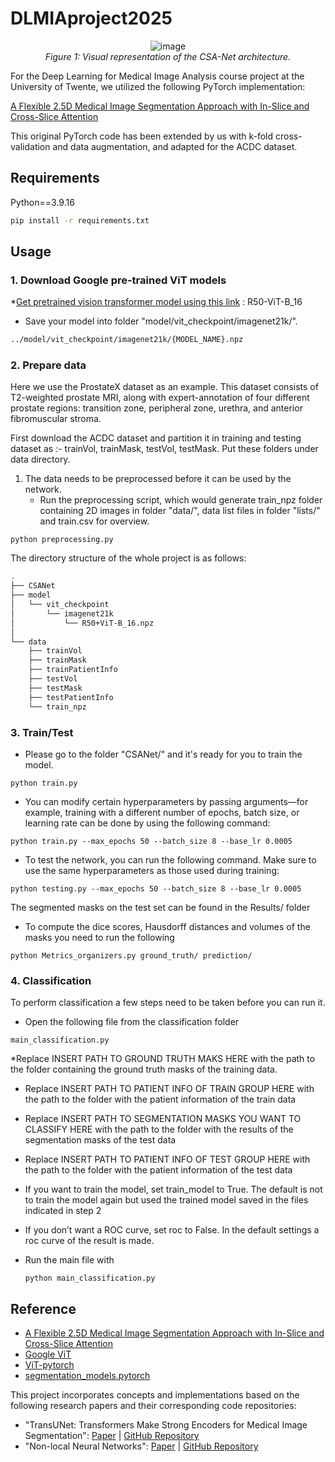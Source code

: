 
# DLMIAproject2025



<p align="center">
  <img src="https://github.com/mirthAI/CSA-Net/assets/26433669/f2f55c71-0361-478c-85e8-dedf3cc13659" alt="image">
  <br>
  <em>Figure 1: Visual representation of the CSA-Net architecture.</em>
</p>

For the Deep Learning for Medical Image Analysis course project at the University of Twente, we utilized the following PyTorch implementation:

[A Flexible 2.5D Medical Image Segmentation Approach with In-Slice and Cross-Slice Attention](https://doi.org/10.1016/j.compbiomed.2024.109173)

This original PyTorch code has been extended by us with k-fold cross-validation and data augmentation, and adapted for the ACDC dataset.


## Requirements
Python==3.9.16
```bash
pip install -r requirements.txt
```

## Usage

### 1. Download Google pre-trained ViT models
*[Get pretrained vision transformer model using this link](https://console.cloud.google.com/storage/browser/vit_models/imagenet21k?pageState=(%22StorageObjectListTable%22:(%22f%22:%22%255B%255D%22))&prefix=&forceOnObjectsSortingFiltering=false) : R50-ViT-B_16
* Save your model into folder "model/vit_checkpoint/imagenet21k/".
```bash
../model/vit_checkpoint/imagenet21k/{MODEL_NAME}.npz
```

### 2. Prepare data

Here we use the ProstateX dataset as an example. This dataset consists of T2-weighted prostate MRI, along with expert-annotation of four different prostate regions: transition zone, peripheral zone, urethra, and anterior fibromuscular stroma.

First download the ACDC dataset and partition it in training and testing dataset as :- trainVol, trainMask, testVol, testMask. Put these folders under data directory.

1. The data needs to be preprocessed before it can be used by the network.
      * Run the preprocessing script, which would generate train_npz folder containing 2D images in folder "data/", data list files in folder "lists/" and train.csv for overview.
```
python preprocessing.py
```

The directory structure of the whole project is as follows:

```bash
.
├── CSANet
├── model
│   └── vit_checkpoint
│       └── imagenet21k
│           └── R50+ViT-B_16.npz
│           
└── data
    ├── trainVol
    ├── trainMask
    ├── trainPatientInfo
    ├── testVol
    ├── testMask
    ├── testPatientInfo
    └── train_npz     
```

### 3. Train/Test
* Please go to the folder "CSANet/" and it's ready for you to train the model. 

```
python train.py
```
* You can modify certain hyperparameters by passing arguments—for example, training with a different number of epochs, batch size, or learning rate can be done by using the following command:
```
python train.py --max_epochs 50 --batch_size 8 --base_lr 0.0005
```
* To test the network, you can run the following command. Make sure to use the same hyperparameters as those used during training:

```
python testing.py --max_epochs 50 --batch_size 8 --base_lr 0.0005
```
The segmented masks on the test set can be found in the Results/ folder

* To compute the dice scores, Hausdorff distances and volumes of the masks you need to run the following
```
python Metrics_organizers.py ground_truth/ prediction/
```
### 4. Classification
To perform classification a few steps need to be taken before you can run it. 
* Open the following file from the classification folder
```
main_classification.py
```
*Replace INSERT PATH TO GROUND TRUTH MAKS HERE with the path to the folder containing the ground truth masks of the training data. 
* Replace INSERT PATH TO PATIENT INFO OF TRAIN GROUP HERE with the path to the folder with the patient information of the train data
* Replace INSERT PATH TO SEGMENTATION MASKS YOU WANT TO CLASSIFY HERE with the path to the folder with the results of the segmentation masks of the test data   

* Replace INSERT PATH TO PATIENT INFO OF TEST GROUP HERE with the path to the folder with the patient information of the test data 

* If you want to train the model, set train_model to True. The default is not to train the model again but used the trained model saved in the files indicated in step 2 

* If you don’t want a ROC curve, set roc to False. In the default settings a roc curve of the result is made.  

* Run the main file with
  ```
  python main_classification.py
  ```   




## Reference
* [A Flexible 2.5D Medical Image Segmentation Approach with In-Slice and Cross-Slice Attention](https://doi.org/10.1016/j.compbiomed.2024.109173)
* [Google ViT](https://github.com/google-research/vision_transformer)
* [ViT-pytorch](https://github.com/jeonsworld/ViT-pytorch)
* [segmentation_models.pytorch](https://github.com/qubvel/segmentation_models.pytorch)

This project incorporates concepts and implementations based on the following research papers and their corresponding code repositories:
   - "TransUNet: Transformers Make Strong Encoders for Medical Image Segmentation": [Paper](https://arxiv.org/pdf/2102.04306) | [GitHub Repository](https://github.com/Beckschen/TransUNet)
   - "Non-local Neural Networks": [Paper](https://arxiv.org/abs/1711.07971) | [GitHub Repository](https://github.com/facebookresearch/video-nonlocal-net)
  



